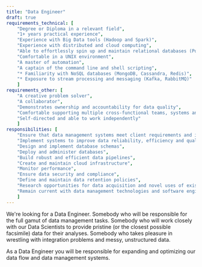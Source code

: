 ```yaml
---
title: "Data Engineer"
draft: true
requirements_technical: [
	"Degree or Diploma in a relevant field",
	"1+ years practical experience",
	"Experience with Big Data tools (Hadoop and Spark)",
	"Experience with distributed and cloud computing",
	"Able to effortlessly spin up and maintain relational databases (PostgreSQL, MySQL and SQL Server)",
	"Comfortable in a UNIX environment",
	"A master of automation",
	"A captain of the command line and shell scripting",
	"* Familiarity with NoSQL databases (MongoDB, Cassandra, Redis)",
	"* Exposure to stream processing and messaging (Kafka, RabbitMQ)"
	]
requirements_other: [
	"A creative problem solver",
	"A collaborator",
	"Demonstrates ownership and accountability for data quality",
	"Comfortable supporting multiple cross-functional teams, systems and products",
	"Self-directed and able to work independently"
	]
responsibilities: [
	"Ensure that data management systems meet client requirements and industry best practices",
	"Implement systems to improve data reliability, efficiency and quality",
	"Design and implement database schemas",
	"Deploy and administer databases",
	"Build robust and efficient data pipelines",
	"Create and maintain cloud infrastructure",
	"Monitor performance",
	"Ensure data security and compliance",
	"Define and maintain data retention policies",
	"Research opportunities for data acquisition and novel uses of existing data",
	"Remain current with data management technologies and software engineering tools"
	]
---
```


<!--
https://www.cleverism.com/job-profiles/data-engineer/
-->

We're looking for a Data Engineer. Somebody who will be responsible for the full gamut of data management tasks. Somebody who will work closely with our Data Scientists to provide pristine (or the closest possible facsimile) data for their analyses. Somebody who takes pleasure in wrestling with integration problems and messy, unstructured data.

As a Data Engineer you will be responsible for expanding and optimizing our data flow and data management systems.